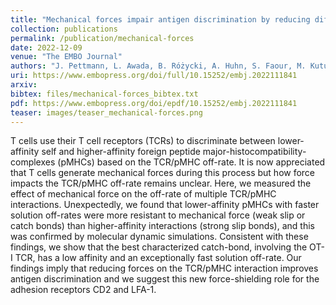 ```yaml
---
title: "Mechanical forces impair antigen discrimination by reducing differences in T-cell receptor/peptide–MHC off-rates"
collection: publications
permalink: /publication/mechanical-forces
date: 2022-12-09
venue: "The EMBO Journal"
authors: "J. Pettmann, L. Awada, B. Różycki, A. Huhn, S. Faour, M. Kutuzov, L. Limozin, T. Weikl, A. Merwe, P. Robert, O. Dushek"
uri: https://www.embopress.org/doi/full/10.15252/embj.2022111841
arxiv: 
bibtex: files/mechanical-forces_bibtex.txt
pdf: https://www.embopress.org/doi/epdf/10.15252/embj.2022111841
teaser: images/teaser_mechanical-forces.png
---
```


T cells use their T cell receptors (TCRs) to discriminate between lower-affinity self and higher-affinity foreign peptide major-histocompatibility-complexes (pMHCs) based on the TCR/pMHC off-rate. It is now appreciated that T cells generate mechanical forces during this process but how force impacts the TCR/pMHC off-rate remains unclear. Here, we measured the effect of mechanical force on the off-rate of multiple TCR/pMHC interactions. Unexpectedly, we found that lower-affinity pMHCs with faster solution off-rates were more resistant to mechanical force (weak slip or catch bonds) than higher-affinity interactions (strong slip bonds), and this was confirmed by molecular dynamic simulations. Consistent with these findings, we show that the best characterized catch-bond, involving the OT-I TCR, has a low affinity and an exceptionally fast solution off-rate. Our findings imply that reducing forces on the TCR/pMHC interaction improves antigen discrimination and we suggest this new force-shielding role for the adhesion receptors CD2 and LFA-1.
